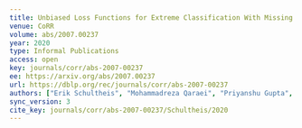```yaml
---
title: Unbiased Loss Functions for Extreme Classification With Missing Labels.
venue: CoRR
volume: abs/2007.00237
year: 2020
type: Informal Publications
access: open
key: journals/corr/abs-2007-00237
ee: https://arxiv.org/abs/2007.00237
url: https://dblp.org/rec/journals/corr/abs-2007-00237
authors: ["Erik Schultheis", "Mohammadreza Qaraei", "Priyanshu Gupta", "Rohit Babbar"]
sync_version: 3
cite_key: journals/corr/abs-2007-00237/Schultheis/2020
---
```

